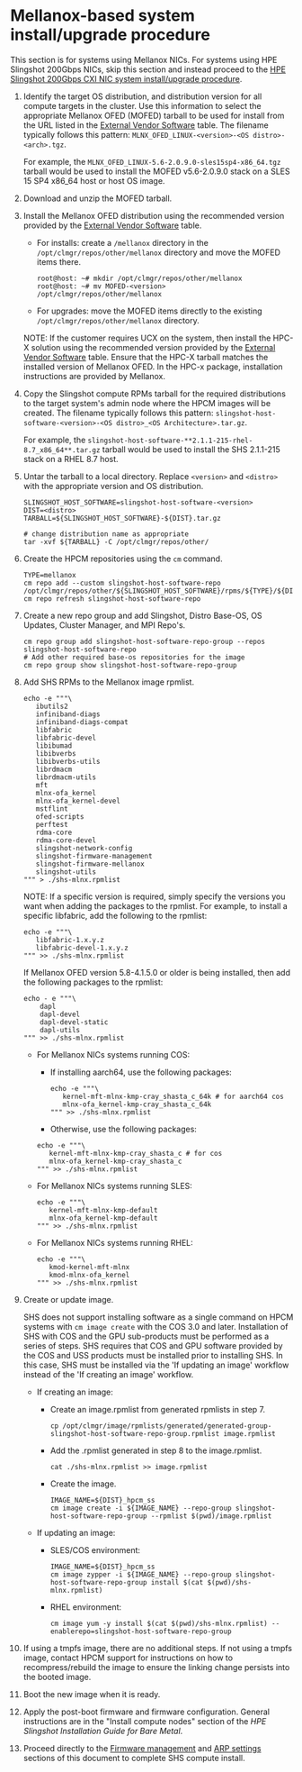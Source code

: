 # Mellanox-based system install/upgrade procedure

This section is for systems using Mellanox NICs.
For systems using HPE Slingshot 200Gbps NICs, skip this section and instead proceed to the [HPE Slingshot 200Gbps CXI NIC system install/upgrade procedure](HPE_Slingshot_200Gbps_cxi_nic_system_install_upgrade_procedure.md#hpe-slingshot-200gbps-cxi-nic-system-installupgrade-procedure).

1. Identify the target OS distribution, and distribution version for all compute targets in the cluster. Use this information to select the appropriate Mellanox OFED (MOFED) tarball to be used for install from the URL listed in the [External Vendor Software](compute_install_prereqs.md#external-vendor-software) table. The filename typically follows this pattern: `MLNX_OFED_LINUX-<version>-<OS distro>-<arch>.tgz`.

   For example, the `MLNX_OFED_LINUX-5.6-2.0.9.0-sles15sp4-x86_64.tgz` tarball would be used to install the MOFED v5.6-2.0.9.0 stack on a SLES 15 SP4 x86_64 host or host OS image.

2. Download and unzip the MOFED tarball.

3. Install the Mellanox OFED distribution using the recommended version provided by the [External Vendor Software](compute_install_prereqs.md#external-vendor-software) table.

   - For installs: create a `/mellanox` directory in the `/opt/clmgr/repos/other/mellanox` directory and move the MOFED items there.

     ```screen
     root@host: ~# mkdir /opt/clmgr/repos/other/mellanox
     root@host: ~# mv MOFED-<version> /opt/clmgr/repos/other/mellanox
     ```

   - For upgrades: move the MOFED items directly to the existing `/opt/clmgr/repos/other/mellanox` directory.

   NOTE: If the customer requires UCX on the system, then install the HPC-X solution using the recommended version provided by the [External Vendor Software](compute_install_prereqs.md#external-vendor-software) table. Ensure that the HPC-X tarball matches the installed version of Mellanox OFED. In the HPC-x package, installation instructions are provided by Mellanox.

4. Copy the Slingshot compute RPMs tarball for the required distributions to the target system's admin node where the HPCM images will be created. The filename typically follows this pattern: `slingshot-host-software-<version>-<OS distro>_<OS Architecture>.tar.gz`.

   For example, the `slingshot-host-software-**2.1.1-215-rhel-8.7_x86_64**.tar.gz` tarball would be used to install the SHS 2.1.1-215 stack on a RHEL 8.7 host.

5. Untar the tarball to a local directory. Replace `<version>` and `<distro>` with the appropriate version and OS distribution.

   ```screen
   SLINGSHOT_HOST_SOFTWARE=slingshot-host-software-<version>
   DIST=<distro>
   TARBALL=${SLINGSHOT_HOST_SOFTWARE}-${DIST}.tar.gz

   # change distribution name as appropriate
   tar -xvf ${TARBALL} -C /opt/clmgr/repos/other/
   ```

6. Create the HPCM repositories using the `cm` command.

   ```screen
   TYPE=mellanox
   cm repo add --custom slingshot-host-software-repo /opt/clmgr/repos/other/${SLINGSHOT_HOST_SOFTWARE}/rpms/${TYPE}/${DIST}
   cm repo refresh slingshot-host-software-repo
   ```

7. Create a new repo group and add Slingshot, Distro Base-OS, OS Updates, Cluster Manager, and MPI Repo's.

   ```screen
   cm repo group add slingshot-host-software-repo-group --repos slingshot-host-software-repo
   # Add other required base-os repositories for the image
   cm repo group show slingshot-host-software-repo-group
   ```

8. Add SHS RPMs to the Mellanox image rpmlist.

   ```screen
   echo -e """\
      ibutils2
      infiniband-diags
      infiniband-diags-compat
      libfabric
      libfabric-devel
      libibumad
      libibverbs
      libibverbs-utils
      librdmacm
      librdmacm-utils
      mft
      mlnx-ofa_kernel
      mlnx-ofa_kernel-devel
      mstflint
      ofed-scripts
      perftest
      rdma-core
      rdma-core-devel
      slingshot-network-config
      slingshot-firmware-management
      slingshot-firmware-mellanox
      slingshot-utils
   """ > ./shs-mlnx.rpmlist
   ```

   NOTE: If a specific version is required, simply specify the versions you want when adding the packages to the rpmlist. For example, to install a specific libfabric, add the following to the rpmlist:

   ```screen
   echo -e """\
      libfabric-1.x.y.z
      libfabric-devel-1.x.y.z
   """ >> ./shs-mlnx.rpmlist
   ```

   If Mellanox OFED version 5.8-4.1.5.0 or older is being installed, then add the following packages to the rpmlist:

   ```screen
   echo - e """\
       dapl
       dapl-devel
       dapl-devel-static
       dapl-utils
   """ >> ./shs-mlnx.rpmlist
   ```

   - For Mellanox NICs systems running COS:

     - If installing aarch64, use the following packages:

       ```screen
       echo -e """\
          kernel-mft-mlnx-kmp-cray_shasta_c_64k # for aarch64 cos
          mlnx-ofa_kernel-kmp-cray_shasta_c_64k
       """ >> ./shs-mlnx.rpmlist
       ```

     - Otherwise, use the following packages:

     ```screen
     echo -e """\
        kernel-mft-mlnx-kmp-cray_shasta_c # for cos
        mlnx-ofa_kernel-kmp-cray_shasta_c
     """ >> ./shs-mlnx.rpmlist
     ```

   - For Mellanox NICs systems running SLES:

     ```screen
     echo -e """\
        kernel-mft-mlnx-kmp-default
        mlnx-ofa_kernel-kmp-default
     """ >> ./shs-mlnx.rpmlist
     ```

   - For Mellanox NICs systems running RHEL:

     ```screen
     echo -e """\
        kmod-kernel-mft-mlnx
        kmod-mlnx-ofa_kernel
     """ >> ./shs-mlnx.rpmlist
     ```

9. Create or update image.

   SHS does not support installing software as a single command on HPCM systems with `cm image create` with the COS 3.0 and later. Installation of SHS with COS and the GPU sub-products must be performed as a series of steps. SHS requires that COS and GPU software provided by the COS and USS products must be installed prior to installing SHS. In this case, SHS must be installed via the 'If updating an image' workflow instead of the 'If creating an image' workflow.

   - If creating an image:

     - Create an image.rpmlist from generated rpmlists in step 7.

       ```screen
       cp /opt/clmgr/image/rpmlists/generated/generated-group-slingshot-host-software-repo-group.rpmlist image.rpmlist
       ```

     - Add the .rpmlist generated in step 8 to the image.rpmlist.

       ```screen
       cat ./shs-mlnx.rpmlist >> image.rpmlist
       ```

     - Create the image.

       ```screen
       IMAGE_NAME=${DIST}_hpcm_ss
       cm image create -i ${IMAGE_NAME} --repo-group slingshot-host-software-repo-group --rpmlist $(pwd)/image.rpmlist
       ```

   - If updating an image:

     - SLES/COS environment:

       ```screen
       IMAGE_NAME=${DIST}_hpcm_ss
       cm image zypper -i ${IMAGE_NAME} --repo-group slingshot-host-software-repo-group install $(cat $(pwd)/shs-mlnx.rpmlist)
       ```

     - RHEL environment:

       ```screen
       cm image yum -y install $(cat $(pwd)/shs-mlnx.rpmlist) --enablerepo=slingshot-host-software-repo-group
       ```

10. If using a tmpfs image, there are no additional steps. If not using a tmpfs image, contact HPCM support for instructions on how to recompress/rebuild the image to ensure the linking change persists into the booted image.

11. Boot the new image when it is ready.

12. Apply the post-boot firmware and firmware configuration. General instructions are in the "Install compute nodes" section of the _HPE Slingshot Installation Guide for Bare Metal_.

13. Proceed directly to the [Firmware management](firmware_management.md#firmware-management) and [ARP settings](arp_settings.md#arp-settings) sections of this document to complete SHS compute install.